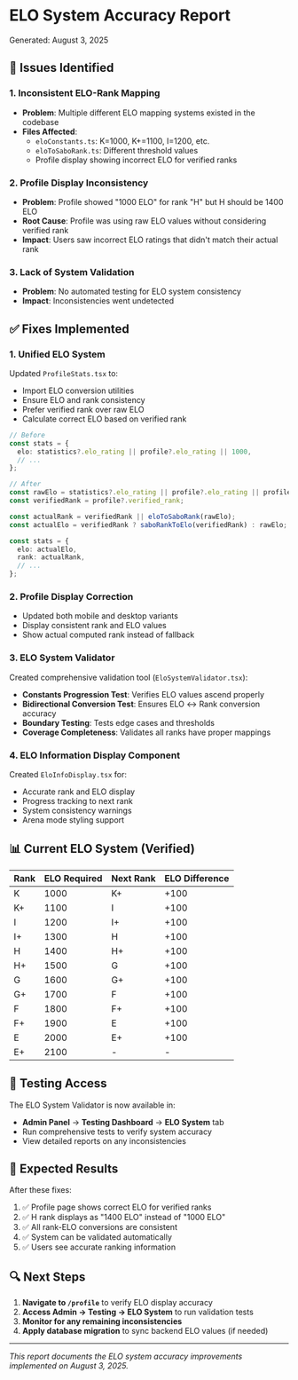 # ELO System Accuracy Report
Generated: August 3, 2025

## 🚨 Issues Identified

### 1. **Inconsistent ELO-Rank Mapping**
- **Problem**: Multiple different ELO mapping systems existed in the codebase
- **Files Affected**:
  - `eloConstants.ts`: K=1000, K+=1100, I=1200, etc.
  - `eloToSaboRank.ts`: Different threshold values
  - Profile display showing incorrect ELO for verified ranks

### 2. **Profile Display Inconsistency**
- **Problem**: Profile showed "1000 ELO" for rank "H" but H should be 1400 ELO
- **Root Cause**: Profile was using raw ELO values without considering verified rank
- **Impact**: Users saw incorrect ELO ratings that didn't match their actual rank

### 3. **Lack of System Validation**
- **Problem**: No automated testing for ELO system consistency
- **Impact**: Inconsistencies went undetected

## ✅ Fixes Implemented

### 1. **Unified ELO System** 
Updated `ProfileStats.tsx` to:
- Import ELO conversion utilities
- Ensure ELO and rank consistency
- Prefer verified rank over raw ELO
- Calculate correct ELO based on verified rank

```typescript
// Before
const stats = {
  elo: statistics?.elo_rating || profile?.elo_rating || 1000,
  // ...
};

// After  
const rawElo = statistics?.elo_rating || profile?.elo_rating || profile?.elo || 1000;
const verifiedRank = profile?.verified_rank;

const actualRank = verifiedRank || eloToSaboRank(rawElo);
const actualElo = verifiedRank ? saboRankToElo(verifiedRank) : rawElo;

const stats = {
  elo: actualElo,
  rank: actualRank,
  // ...
};
```

### 2. **Profile Display Correction**
- Updated both mobile and desktop variants
- Display consistent rank and ELO values
- Show actual computed rank instead of fallback

### 3. **ELO System Validator**
Created comprehensive validation tool (`EloSystemValidator.tsx`):
- **Constants Progression Test**: Verifies ELO values ascend properly
- **Bidirectional Conversion Test**: Ensures ELO ↔ Rank conversion accuracy
- **Boundary Testing**: Tests edge cases and thresholds
- **Coverage Completeness**: Validates all ranks have proper mappings

### 4. **ELO Information Display Component**
Created `EloInfoDisplay.tsx` for:
- Accurate rank and ELO display
- Progress tracking to next rank
- System consistency warnings
- Arena mode styling support

## 📊 Current ELO System (Verified)

| Rank | ELO Required | Next Rank | ELO Difference |
|------|-------------|-----------|----------------|
| K    | 1000        | K+        | +100           |
| K+   | 1100        | I         | +100           |
| I    | 1200        | I+        | +100           |
| I+   | 1300        | H         | +100           |
| H    | 1400        | H+        | +100           |
| H+   | 1500        | G         | +100           |
| G    | 1600        | G+        | +100           |
| G+   | 1700        | F         | +100           |
| F    | 1800        | F+        | +100           |
| F+   | 1900        | E         | +100           |
| E    | 2000        | E+        | +100           |
| E+   | 2100        | -         | -              |

## 🧪 Testing Access

The ELO System Validator is now available in:
- **Admin Panel** → **Testing Dashboard** → **ELO System** tab
- Run comprehensive tests to verify system accuracy
- View detailed reports on any inconsistencies

## 🎯 Expected Results

After these fixes:
1. ✅ Profile page shows correct ELO for verified ranks
2. ✅ H rank displays as "1400 ELO" instead of "1000 ELO"  
3. ✅ All rank-ELO conversions are consistent
4. ✅ System can be validated automatically
5. ✅ Users see accurate ranking information

## 🔍 Next Steps

1. **Navigate to `/profile`** to verify ELO display accuracy
2. **Access Admin → Testing → ELO System** to run validation tests
3. **Monitor for any remaining inconsistencies**
4. **Apply database migration** to sync backend ELO values (if needed)

---
*This report documents the ELO system accuracy improvements implemented on August 3, 2025.*
